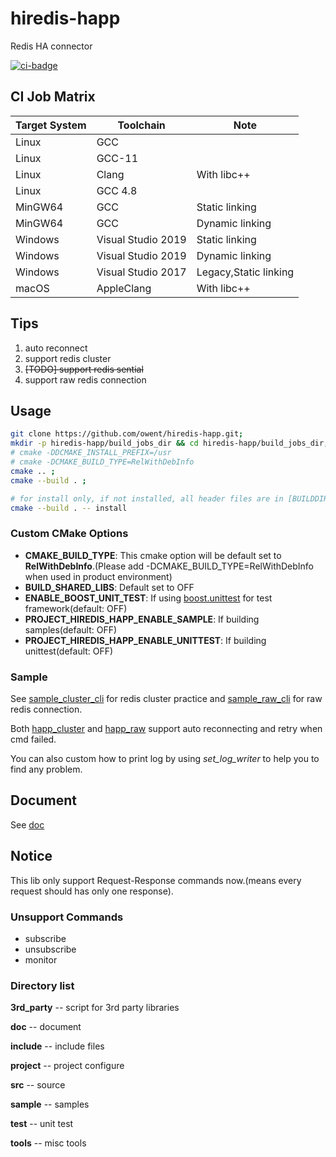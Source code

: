 # hiredis-happ

Redis HA connector

[![ci-badge]][ci-link]

[ci-badge]: https://github.com/owent/hiredis-happ/actions/workflows/main.yml/badge.svg "Github action build status"
[ci-link]:  https://github.com/owent/hiredis-happ/actions/workflows/main.yml "Github action build status"

## CI Job Matrix

| Target System | Toolchain          | Note                  |
| ------------- | ------------------ | --------------------- |
| Linux         | GCC                |
| Linux         | GCC-11             |
| Linux         | Clang              | With libc++           |
| Linux         | GCC 4.8            |
| MinGW64       | GCC                | Static linking        |
| MinGW64       | GCC                | Dynamic linking       |
| Windows       | Visual Studio 2019 | Static linking        |
| Windows       | Visual Studio 2019 | Dynamic linking       |
| Windows       | Visual Studio 2017 | Legacy,Static linking |
| macOS         | AppleClang         | With libc++           |

## Tips

1. auto reconnect
2. support redis cluster
3. ~~[TODO] support redis sential~~
4. support raw redis connection

## Usage


```bash
git clone https://github.com/owent/hiredis-happ.git;
mkdir -p hiredis-happ/build_jobs_dir && cd hiredis-happ/build_jobs_dir;
# cmake -DDCMAKE_INSTALL_PREFIX=/usr
# cmake -DCMAKE_BUILD_TYPE=RelWithDebInfo
cmake .. ;
cmake --build . ;

# for install only, if not installed, all header files are in [BUILDDIR]/include, all libraries files are in [BUILDDIR]/lib
cmake --build . -- install
```

### Custom CMake Options

+ **CMAKE_BUILD_TYPE**: This cmake option will be default set to **RelWithDebInfo**.(Please add -DCMAKE_BUILD_TYPE=RelWithDebInfo when used in product environment)
+ **BUILD_SHARED_LIBS**: Default set to OFF
+ **ENABLE_BOOST_UNIT_TEST**: If using [boost.unittest](http://www.boost.org/libs/test/doc/html/index.html) for test framework(default: OFF)
+ **PROJECT_HIREDIS_HAPP_ENABLE_SAMPLE**: If building samples(default: OFF)
+ **PROJECT_HIREDIS_HAPP_ENABLE_UNITTEST**:  If building unittest(default: OFF)

### Sample

See [sample_cluster_cli](sample/sample_cluster_cli) for redis cluster practice and [sample_raw_cli](sample/sample_raw_cli) for raw redis connection.

Both [happ_cluster](include/detail/happ_cluster.h) and [happ_raw](include/detail/happ_raw.h) support auto reconnecting and retry when cmd failed.

You can also custom how to print log by using *set_log_writer* to help you to find any problem.

## Document

See [doc](doc) 

## Notice

This lib only support Request-Response commands now.(means every request should has only one response).

### Unsupport Commands

+ subscribe
+ unsubscribe
+ monitor

### Directory list

**3rd_party**   -- script for 3rd party  libraries

**doc**         -- document

**include**     -- include files

**project**     -- project configure

**src**         -- source

**sample**      -- samples

**test**        -- unit test

**tools**       -- misc tools
